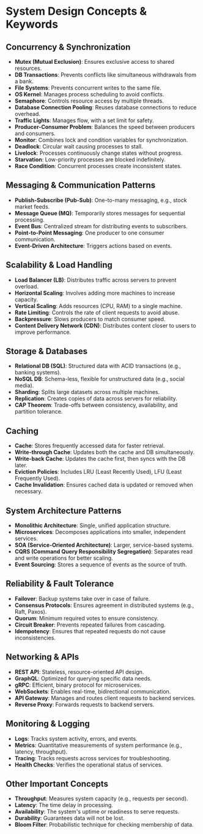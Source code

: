 # System Design Concepts & Keywords

## Concurrency & Synchronization
- **Mutex (Mutual Exclusion)**: Ensures exclusive access to shared resources.
- **DB Transactions**: Prevents conflicts like simultaneous withdrawals from a bank.
- **File Systems**: Prevents concurrent writes to the same file.
- **OS Kernel**: Manages process scheduling to avoid conflicts.
- **Semaphore**: Controls resource access by multiple threads.
- **Database Connection Pooling**: Reuses database connections to reduce overhead.
- **Traffic Lights**: Manages flow, with a set limit for safety.
- **Producer-Consumer Problem**: Balances the speed between producers and consumers.
- **Monitor**: Combines lock and condition variables for synchronization.
- **Deadlock**: Circular wait causing processes to stall.
- **Livelock**: Processes continuously change states without progress.
- **Starvation**: Low-priority processes are blocked indefinitely.
- **Race Condition**: Concurrent processes create inconsistent states.

## Messaging & Communication Patterns
- **Publish-Subscribe (Pub-Sub)**: One-to-many messaging, e.g., stock market feeds.
- **Message Queue (MQ)**: Temporarily stores messages for sequential processing.
- **Event Bus**: Centralized stream for distributing events to subscribers.
- **Point-to-Point Messaging**: One producer to one consumer communication.
- **Event-Driven Architecture**: Triggers actions based on events.

## Scalability & Load Handling
- **Load Balancer (LB)**: Distributes traffic across servers to prevent overload.
- **Horizontal Scaling**: Involves adding more machines to increase capacity.
- **Vertical Scaling**: Adds resources (CPU, RAM) to a single machine.
- **Rate Limiting**: Controls the rate of client requests to avoid abuse.
- **Backpressure**: Slows producers to match consumer speed.
- **Content Delivery Network (CDN)**: Distributes content closer to users to improve performance.

## Storage & Databases
- **Relational DB (SQL)**: Structured data with ACID transactions (e.g., banking systems).
- **NoSQL DB**: Schema-less, flexible for unstructured data (e.g., social media).
- **Sharding**: Splits large datasets across multiple machines.
- **Replication**: Creates copies of data across servers for reliability.
- **CAP Theorem**: Trade-offs between consistency, availability, and partition tolerance.

## Caching
- **Cache**: Stores frequently accessed data for faster retrieval.
- **Write-through Cache**: Updates both the cache and DB simultaneously.
- **Write-back Cache**: Updates the cache first, then syncs with the DB later.
- **Eviction Policies**: Includes LRU (Least Recently Used), LFU (Least Frequently Used).
- **Cache Invalidation**: Ensures cached data is updated or removed when necessary.

## System Architecture Patterns
- **Monolithic Architecture**: Single, unified application structure.
- **Microservices**: Decomposes applications into smaller, independent services.
- **SOA (Service-Oriented Architecture)**: Larger, service-based systems.
- **CQRS (Command Query Responsibility Segregation)**: Separates read and write operations for better scaling.
- **Event Sourcing**: Stores a sequence of events as the source of truth.

## Reliability & Fault Tolerance
- **Failover**: Backup systems take over in case of failure.
- **Consensus Protocols**: Ensures agreement in distributed systems (e.g., Raft, Paxos).
- **Quorum**: Minimum required votes to ensure consistency.
- **Circuit Breaker**: Prevents repeated failures from cascading.
- **Idempotency**: Ensures that repeated requests do not cause inconsistencies.

## Networking & APIs
- **REST API**: Stateless, resource-oriented API design.
- **GraphQL**: Optimized for querying specific data needs.
- **gRPC**: Efficient, binary protocol for microservices.
- **WebSockets**: Enables real-time, bidirectional communication.
- **API Gateway**: Manages and routes client requests to backend services.
- **Reverse Proxy**: Forwards requests to backend servers.

## Monitoring & Logging
- **Logs**: Tracks system activity, errors, and events.
- **Metrics**: Quantitative measurements of system performance (e.g., latency, throughput).
- **Tracing**: Tracks requests across services for troubleshooting.
- **Health Checks**: Verifies the operational status of services.

## Other Important Concepts
- **Throughput**: Measures system capacity (e.g., requests per second).
- **Latency**: The time delay in processing.
- **Availability**: The system's uptime or readiness to serve requests.
- **Durability**: Guarantees data will not be lost.
- **Bloom Filter**: Probabilistic technique for checking membership of data.
